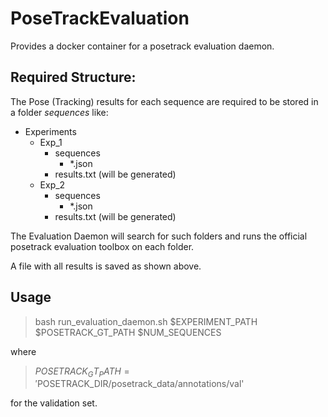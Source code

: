 # PoseTrackEvaluation
Provides a docker container for a posetrack evaluation daemon.

## Required Structure:
The Pose (Tracking) results for each sequence are required to be stored in a folder _sequences_ like:
* Experiments
  * Exp_1
    * sequences
      * *.json
    * results.txt (will be generated)
  * Exp_2
    * sequences
      * *.json
    * results.txt (will be generated)

The Evaluation Daemon will search for such folders and runs the official posetrack evaluation toolbox on each folder.

A file with all results is saved as shown above.

## Usage 

> bash run_evaluation_daemon.sh $EXPERIMENT_PATH $POSETRACK_GT_PATH $NUM_SEQUENCES 

where 
> $POSETRACK_GT_PATH = '$POSETRACK_DIR/posetrack_data/annotations/val'

for the validation set.

